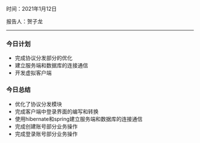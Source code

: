 时间：2021年1月12日

报告人：贺子龙

---

### 今日计划

* 完成协议分发部分的优化
* 建立服务端和数据库的连接通信
* 开发虚拟客户端

### 今日总结

* 优化了协议分发模块
* 完成客户端中登录界面的编写和转换
* 使用hibernate和spring建立服务端和数据库的连接通信
* 完成创建账号部分业务操作
* 完成登录账号部分业务操作